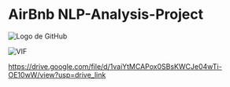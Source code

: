 # AirBnb NLP-Analysis-Project

![Logo de GitHub](https://github.githubassets.com/images/modules/logos_page/GitHub-Mark.png)

![VIF](https://https://drive.google.com/uc?export=view&id=1vaiYtMCAPox0SBsKWCJe04wTi-OE10wW)

https://drive.google.com/file/d/1vaiYtMCAPox0SBsKWCJe04wTi-OE10wW/view?usp=drive_link
